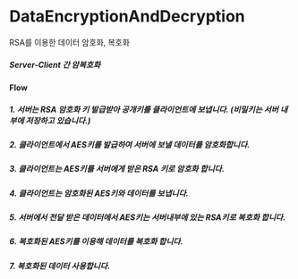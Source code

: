 # DataEncryptionAndDecryption
RSA를 이용한 데이터 암호화, 복호화

##### Server-Client 간 암복호화

#### Flow
##### 1. 서버는 RSA 암호화 키 발급받아 공개키를 클라이언트에 보냅니다. (비밀키는 서버 내부에 저장하고 있습니다.)
##### 2. 클라이언트에서 AES키를 발급하여 서버에 보낼 데이터를 암호화합니다.
##### 3. 클라이언트는 AES키를 서버에게 받은 RSA 키로 암호화 합니다.
##### 4. 클라이언트는 암호화된 AES키와 데이터를 보냅니다.
##### 5. 서버에서 전달 받은 데이터에서 AES키는 서버내부에 있는 RSA키로 복호화 합니다.
##### 6. 복호화된 AES키를 이용해 데이터를 복호화 합니다.
##### 7. 복호화된 데이터 사용합니다.
